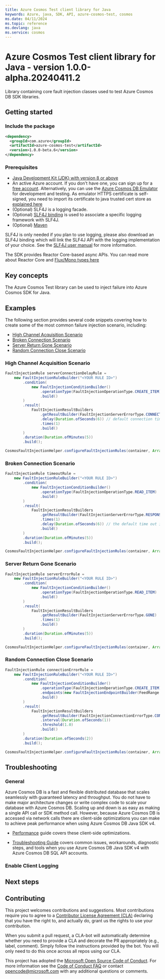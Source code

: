 ```yaml
---
title: Azure Cosmos Test client library for Java
keywords: Azure, java, SDK, API, azure-cosmos-test, cosmos
ms.date: 04/11/2024
ms.topic: reference
ms.devlang: java
ms.service: cosmos
---
```

# Azure Cosmos Test client library for Java - version 1.0.0-alpha.20240411.2 

Library containing core fault injection classes used to test Azure Cosmos DB SDK libraries.

## Getting started
### Include the package

[//]: # ({x-version-update-start;com.azure:azure-cosmos-test;current})
```xml
<dependency>
  <groupId>com.azure</groupId>
  <artifactId>azure-cosmos-test</artifactId>
  <version>1.0.0-beta.6</version>
</dependency>
```
[//]: # ({x-version-update-end})


### Prerequisites

- [Java Development Kit (JDK) with version 8 or above][jdk]
- An active Azure account. If you don't have one, you can sign up for a [free account][azure_subscription]. Alternatively, you can use the [Azure Cosmos DB Emulator](/azure/cosmos-db/local-emulator) for development and testing. As emulator HTTPS certificate is self-signed, you need to import its certificate to java trusted cert store as [explained here](/azure/cosmos-db/local-emulator-export-ssl-certificates)
- (Optional) SLF4J is a logging facade.
- (Optional) [SLF4J binding](https://www.slf4j.org/manual.html) is used to associate a specific logging framework with SLF4J.
- (Optional) [Maven][maven]

SLF4J is only needed if you plan to use logging, please also download an SLF4J binding which will link the SLF4J API with the logging implementation of your choice. See the [SLF4J user manual](https://www.slf4j.org/manual.html) for more information.

The SDK provides Reactor Core-based async APIs. You can read more about Reactor Core and [Flux/Mono types here](https://projectreactor.io/docs/core/release/api/)

## Key concepts
The Azure Cosmos Test library can be used to inject failure into Azure Cosmos SDK for Java.

## Examples
The following section provides several code snippets covering how to create some of the most common failure injection scenario, including:
* [High Channel Acquisition Scenario](#high-channel-acquisition-scenario "High channel acquisition scenario")
* [Broken Connection Scenario](#broken-connection-scenario "Broken connection scenario")
* [Server Return Gone Scenario](#server-return-gone-scenario "Server gone scenario")
* [Random Connection Close Scenario](#random-connection-close-scenario "Random connection close scenario")

### High Channel Acquisition Scenario

```java readme-sample-highChannelAcquisitionScenario
FaultInjectionRule serverConnectionDelayRule =
    new FaultInjectionRuleBuilder("<YOUR RULE ID>")
        .condition(
            new FaultInjectionConditionBuilder()
                .operationType(FaultInjectionOperationType.CREATE_ITEM)
                .build()
        )
        .result(
            FaultInjectionResultBuilders
                .getResultBuilder(FaultInjectionServerErrorType.CONNECTION_DELAY)
                .delay(Duration.ofSeconds(6)) // default connection timeout is 5s
                .times(1)
                .build()
        )
        .duration(Duration.ofMinutes(5))
        .build();

CosmosFaultInjectionHelper.configureFaultInjectionRules(container, Arrays.asList(serverConnectionDelayRule)).block();
```

### Broken Connection Scenario
```java readme-sample-brokenConnectionScenario
FaultInjectionRule timeoutRule =
    new FaultInjectionRuleBuilder("<YOUR RULE ID>")
        .condition(
            new FaultInjectionConditionBuilder()
                .operationType(FaultInjectionOperationType.READ_ITEM)
                .build()
        )
        .result(
            FaultInjectionResultBuilders
                .getResultBuilder(FaultInjectionServerErrorType.RESPONSE_DELAY)
                .times(1)
                .delay(Duration.ofSeconds(6)) // the default time out is 5s
                .build()
        )
        .duration(Duration.ofMinutes(5))
        .build();

CosmosFaultInjectionHelper.configureFaultInjectionRules(container, Arrays.asList(timeoutRule)).block();
```

### Server Return Gone Scenario
```java readme-sample-serverReturnGoneScenario
FaultInjectionRule serverErrorRule =
    new FaultInjectionRuleBuilder("<YOUR RULE ID>")
        .condition(
            new FaultInjectionConditionBuilder()
                .operationType(FaultInjectionOperationType.READ_ITEM)
                .build()
        )
        .result(
            FaultInjectionResultBuilders
                .getResultBuilder(FaultInjectionServerErrorType.GONE)
                .times(1)
                .build()
        )
        .duration(Duration.ofMinutes(5))
        .build();

CosmosFaultInjectionHelper.configureFaultInjectionRules(container, Arrays.asList(serverErrorRule)).block();
```
### Random Connection Close Scenario

```java readme-sample-randomConnectionCloseScenario
FaultInjectionRule connectionErrorRule =
    new FaultInjectionRuleBuilder("<YOUR RULE ID>")
        .condition(
            new FaultInjectionConditionBuilder()
                .operationType(FaultInjectionOperationType.CREATE_ITEM)
                .endpoints(new FaultInjectionEndpointBuilder(FeedRange.forLogicalPartition(new PartitionKey("<YOUR PARTITION KEY>"))).build())
                .build()
        )
        .result(
            FaultInjectionResultBuilders
                .getResultBuilder(FaultInjectionConnectionErrorType.CONNECTION_CLOSE)
                .interval(Duration.ofSeconds(1))
                .threshold(1.0)
                .build()
        )
        .duration(Duration.ofSeconds(2))
        .build();

CosmosFaultInjectionHelper.configureFaultInjectionRules(container, Arrays.asList(connectionErrorRule)).block();
```

## Troubleshooting

### General

Azure Cosmos DB is a fast and flexible distributed database that scales seamlessly with guaranteed latency and throughput.
You do not have to make major architecture changes or write complex code to scale your database with Azure Cosmos DB.
Scaling up and down is as easy as making a single API call or SDK method call.
However, because Azure Cosmos DB is accessed via network calls there are client-side optimizations you can make to achieve peak performance when using Azure Cosmos DB Java SDK v4.

- [Performance][perf_guide] guide covers these client-side optimizations.

- [Troubleshooting Guide][troubleshooting] covers common issues, workarounds, diagnostic steps, and tools when you use Azure Cosmos DB Java SDK v4 with Azure Cosmos DB SQL API accounts.

### Enable Client Logging

## Next steps

## Contributing

This project welcomes contributions and suggestions. Most contributions require you to agree to a
[Contributor License Agreement (CLA)][cla] declaring that you have the right to, and actually do, grant us the rights
to use your contribution.

When you submit a pull request, a CLA-bot will automatically determine whether you need to provide a CLA and decorate
the PR appropriately (e.g., label, comment). Simply follow the instructions provided by the bot. You will only need to
do this once across all repos using our CLA.

This project has adopted the [Microsoft Open Source Code of Conduct][coc]. For more information see the [Code of Conduct FAQ][coc_faq]
or contact [opencode@microsoft.com][coc_contact] with any additional questions or comments.

<!-- LINKS -->
[cosmos_introduction]: /azure/cosmos-db/
[api_documentation]: https://azuresdkdocs.blob.core.windows.net/$web/java/azure-cosmos/latest/index.html
[cosmos_docs]: /azure/cosmos-db/introduction
[jdk]: /java/azure/jdk/
[maven]: https://maven.apache.org/
[cla]: https://cla.microsoft.com
[coc]: https://opensource.microsoft.com/codeofconduct/
[coc_faq]: https://opensource.microsoft.com/codeofconduct/faq/
[coc_contact]: mailto:opencode@microsoft.com
[azure_subscription]: https://azure.microsoft.com/free/
[troubleshooting]: /azure/cosmos-db/troubleshoot-java-sdk-v4-sql
[perf_guide]: /azure/cosmos-db/performance-tips-java-sdk-v4-sql?tabs=api-async
[quickstart]: /azure/cosmos-db/create-sql-api-java?tabs=sync

